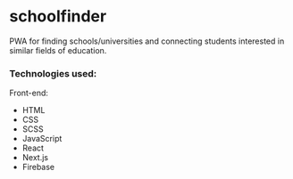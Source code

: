 # schoolfinder
PWA for finding schools/universities and connecting students interested in similar fields of education. 

### Technologies used:
Front-end: 
- HTML
- CSS
- SCSS
- JavaScript
- React
- Next.js
- Firebase

